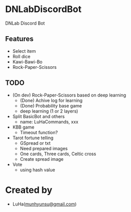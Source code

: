 # DNLabDiscordBot
DNLab Discord Bot

## Features
- Select item
- Roll dice
- Kawi-Bawi-Bo
- Rock-Paper-Scissors

## TODO
- (On dev) Rock-Paper-Scissors based on deep learning
  - (Done) Achive log for learning
  - (Done) Probability base game
  - deep learning (1 or 2 layers)
- Split BasicBot and others
  - name: LuHaCommands, xxx
- KBB game
  - Timeout function?
- Tarot fortune telling
  - GSpread or txt
  - Need prepared images
  - One cards, Three cards, Celtic cross
  - Create spread image
- Vote
  - using hash value

# Created by
- LuHa(munhyunsu@gmail.com)
